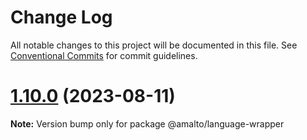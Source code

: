# Change Log

All notable changes to this project will be documented in this file.
See [Conventional Commits](https://conventionalcommits.org) for commit guidelines.

# [1.10.0](https://github.com/amalto/platform6-ui-components/compare/@amalto/language-wrapper@1.9.90...@amalto/language-wrapper@1.10.0) (2023-08-11)

**Note:** Version bump only for package @amalto/language-wrapper
